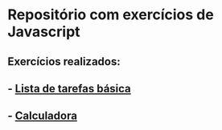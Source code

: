 # Repositório com exercícios de Javascript

## Exercícios realizados:

## - [Lista de tarefas básica](https://github.com/renanslopes/curso_javascript_typescript/tree/master/JS/15%20-%20Lista_de_tarefas_exercicio)

## - [Calculadora](https://github.com/renanslopes/curso_javascript_typescript/tree/master/JS/16%20-%20Funcoes/calculadora)